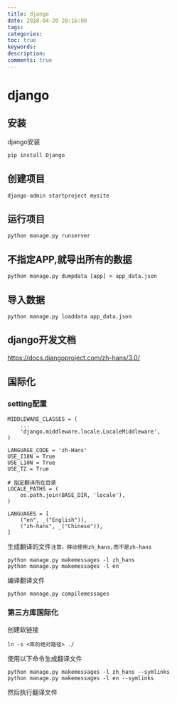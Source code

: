 ```yaml
---
title: django
date: 2018-04-20 20:16:00
tags:
categories:
toc: true
keywords:
description:
comments: true
---
```


# django

## 安装

django安装

```
pip install Django
```



## 创建项目

```
django-admin startproject mysite
```



## 运行项目

```
python manage.py runserver
```

## 不指定APP,就导出所有的数据
```
python manage.py dumpdata [app] > app_data.json
```

## 导入数据
```
python manage.py loaddata app_data.json
```

## django开发文档



https://docs.djangoproject.com/zh-hans/3.0/ 



## 国际化

### setting配置

```
MIDDLEWARE_CLASSES = (
    ...
    'django.middleware.locale.LocaleMiddleware',
)

LANGUAGE_CODE = 'zh-Hans'
USE_I18N = True
USE_L10N = True
USE_TZ = True

# 指定翻译所在目录
LOCALE_PATHS = (
    os.path.join(BASE_DIR, 'locale'),
)

LANGUAGES = [
    ("en", _("English")),
    ("zh-hans", _("Chinese")),
]
```

生成翻译的文件`注意，移动使用zh_hans,而不是zh-hans`

```
python manage.py makemessages -l zh_hans
python manage.py makemessages -l en
```

编译翻译文件

```
python manage.py compilemessages
```

### 第三方库国际化

创建软链接

```
ln -s <库的绝对路径> ./
```

使用以下命令生成翻译文件

```
python manage.py makemessages -l zh_hans --symlinks
python manage.py makemessages -l en --symlinks
```

然后执行翻译文件